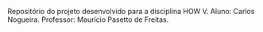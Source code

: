 Repositório do projeto desenvolvido para a disciplina HOW V. Aluno: Carlos Nogueira. Professor: Maurício Pasetto de Freitas.
